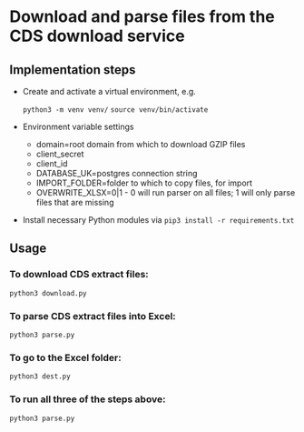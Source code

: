 # Download and parse files from the CDS download service

## Implementation steps

- Create and activate a virtual environment, e.g.

  `python3 -m venv venv/`
  `source venv/bin/activate`

- Environment variable settings

  - domain=root domain from which to download GZIP files
  - client_secret
  - client_id
  - DATABASE_UK=postgres connection string
  - IMPORT_FOLDER=folder to which to copy files, for import
  - OVERWRITE_XLSX=0|1 - 0 will run parser on all files; 1 will only parse files that are missing

- Install necessary Python modules via `pip3 install -r requirements.txt`

## Usage

### To download CDS extract files:
`python3 download.py`

### To parse CDS extract files into Excel:
`python3 parse.py`

### To go to the Excel folder:
`python3 dest.py`

### To run all three of the steps above:
`python3 parse.py`

